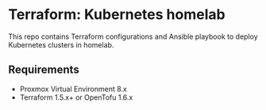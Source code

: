 # Terraform: Kubernetes homelab
This repo contains Terraform configurations and Ansible playbook to deploy Kubernetes clusters in homelab.

## Requirements
- Proxmox Virtual Environment 8.x  
- Terraform 1.5.x+ or OpenTofu 1.6.x
